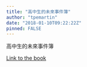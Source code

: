 ```yaml
---
title: "高中生的未來事件簿"
author: "tpemartin"
date: "2018-01-10T09:22:22Z"
pinned: FALSE
---
```


高中生的未來事件簿

[Link to the book](https://bookdown.org/tpemartin/future4highschools/)
